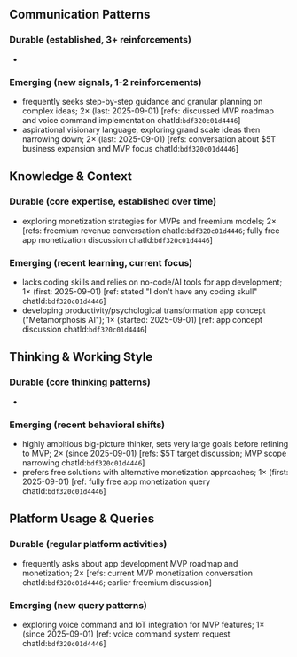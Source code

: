 ## Communication Patterns
### Durable (established, 3+ reinforcements)
- 
### Emerging (new signals, 1-2 reinforcements)
- frequently seeks step-by-step guidance and granular planning on complex ideas; 2× (last: 2025-09-01) [refs: discussed MVP roadmap and voice command implementation chatId:`bdf320c01d4446`]
- aspirational visionary language, exploring grand scale ideas then narrowing down; 2× (last: 2025-09-01) [refs: conversation about $5T business expansion and MVP focus chatId:`bdf320c01d4446`]

## Knowledge & Context
### Durable (core expertise, established over time)
- exploring monetization strategies for MVPs and freemium models; 2× [refs: freemium revenue conversation chatId:`bdf320c01d4446`; fully free app monetization discussion chatId:`bdf320c01d4446`]

### Emerging (recent learning, current focus)
- lacks coding skills and relies on no-code/AI tools for app development; 1× (first: 2025-09-01) [ref: stated "I don't have any coding skull" chatId:`bdf320c01d4446`]
- developing productivity/psychological transformation app concept ("Metamorphosis AI"); 1× (started: 2025-09-01) [ref: app concept discussion chatId:`bdf320c01d4446`]

## Thinking & Working Style
### Durable (core thinking patterns)
- 
### Emerging (recent behavioral shifts)
- highly ambitious big-picture thinker, sets very large goals before refining to MVP; 2× (since 2025-09-01) [refs: $5T target discussion; MVP scope narrowing chatId:`bdf320c01d4446`]
- prefers free solutions with alternative monetization approaches; 1× (first: 2025-09-01) [ref: fully free app monetization query chatId:`bdf320c01d4446`]

## Platform Usage & Queries
### Durable (regular platform activities)
- frequently asks about app development MVP roadmap and monetization; 2× [refs: current MVP monetization conversation chatId:`bdf320c01d4446`; earlier freemium discussion]

### Emerging (new query patterns)
- exploring voice command and IoT integration for MVP features; 1× (since 2025-09-01) [ref: voice command system request chatId:`bdf320c01d4446`]